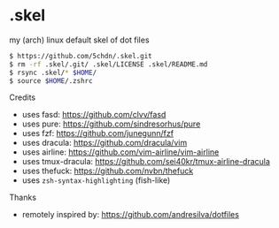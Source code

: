 # .skel
my (arch) linux default skel of dot files

```bash
$ https://github.com/5chdn/.skel.git
$ rm -rf .skel/.git/ .skel/LICENSE .skel/README.md
$ rsync .skel/* $HOME/
$ source $HOME/.zshrc
```

Credits

- uses fasd: https://github.com/clvv/fasd
- uses pure: https://github.com/sindresorhus/pure
- uses fzf: https://github.com/junegunn/fzf
- uses dracula: https://github.com/dracula/vim
- uses airline: https://github.com/vim-airline/vim-airline
- uses tmux-dracula: https://github.com/sei40kr/tmux-airline-dracula
- uses thefuck: https://github.com/nvbn/thefuck
- uses `zsh-syntax-highlighting` (fish-like)

Thanks

- remotely inspired by: https://github.com/andresilva/dotfiles

